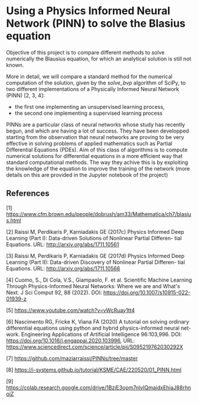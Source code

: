 # Using a Physics Informed Neural Network (PINN) to solve the Blasius equation

Objective of this project is to compare different methods to solve numerically the Blausius equation, for which an analytical solution is still not known.

More in detail, we will compare a standard method for the numerical computation of the solution, given by the *solve_bvp* algorithm of SciPy, to two different implementations of a Physically Informed Neural Network (PINN) [2, 3, 4]:
- the first one implementing an unsupervised learning process,
- the second one implementing a supervised learning process

PINNs are a particular class of neural networks whose study has recently begun, and which are having a lot of success. They have been developped starting from the observation that neural networks are proving to be very effective in solving problems of applied mathematics such as Partial Differential Equations (PDEs).
Aim of this class of algorithms is to compute numerical solutions for differential equations in a more efficient way that standard computational methods. The way they achive this is by exploiting the knowledge of the equation to improve the training of the network (more details on this are provided in the Jupyter notebook of the project)

## References
[1] https://www.cfm.brown.edu/people/dobrush/am33/Mathematica/ch7/blasius.html

[2] Raissi M, Perdikaris P, Karniadakis GE (2017c) Physics Informed Deep Learning (Part I): Data-driven Solutions of Nonlinear Partial Differen- tial Equations. URL: http://arxiv.org/abs/1711.10561

[3] Raissi M, Perdikaris P, Karniadakis GE (2017d) Physics Informed Deep Learning (Part II): Data-driven Discovery of Nonlinear Partial Differen- tial Equations. URL: http://arxiv.org/abs/1711.10566

[4] Cuomo, S., Di Cola, V.S., Giampaolo, F. et al. Scientific Machine Learning Through Physics-Informed Neural Networks: Where we are and What's Next. J Sci Comput 92, 88 (2022). DOI: https://doi.org/10.1007/s10915-022-01939-z

[5] https://www.youtube.com/watch?v=vWcRuay1tt4

[6] Nascimento RG, Fricke K, Viana FA (2020) A tutorial on solving ordinary
differential equations using python and hybrid physics-informed neural net-
work. Engineering Applications of Artificial Intelligence 96:103,996. DOI: https://doi.org/10.1016/j.engappai.2020.103996, URL: https://www.sciencedirect.com/science/article/pii/S095219762030292X

[7] https://github.com/maziarraissi/PINNs/tree/master

[8] https://i-systems.github.io/tutorial/KSME/CAE/220520/01_PINN.html

[9] https://colab.research.google.com/drive/1BzjE3opm7nlyIQmaidxEhiaJ88rhnoiZ
